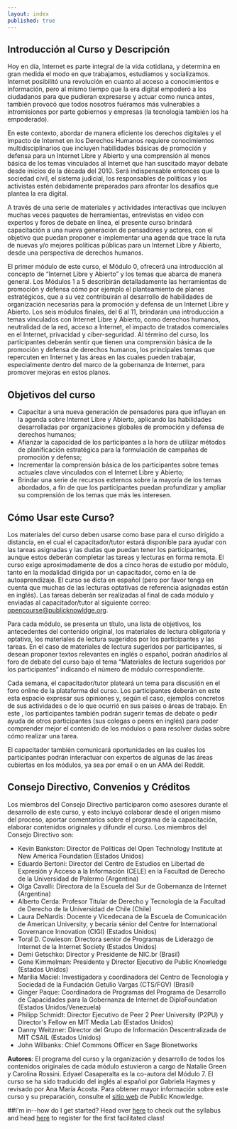 ```yaml
---
layout: index
published: true
---
```


## Introducción al Curso y Descripción

Hoy en día, Internet es parte integral de la vida cotidiana, y determina en gran medida el modo en que trabajamos, estudiamos y socializamos. Internet posibilitó una revolución en cuanto al acceso a conocimientos e información, pero al mismo tiempo que la era digital empoderó a los ciudadanos para que pudieran expresarse y actuar como nunca antes, también provocó que todos nosotros fuéramos más vulnerables a intromisiones por parte gobiernos y empresas (la tecnología también los ha empoderado). 

En este contexto, abordar de manera eficiente los derechos digitales y el impacto de Internet en los Derechos Humanos requiere conocimientos multidisciplinarios que incluyen habilidades básicas de promoción y defensa  para un Internet Libre y Abierto y una comprensión al menos básica de los temas vinculados al Internet que han suscitado mayor debate desde inicios de la década del 2010. Será indispensable entonces que la sociedad civil, el sistema judicial, los responsables de políticas y los activistas estén debidamente preparados para afrontar los desafíos que plantea la era digital.

A través de una serie de materiales y actividades interactivas que incluyen muchas veces paquetes de herramientas, entrevistas en video con expertos y foros de debate en línea, el presente curso brindará capacitación a una nueva generación de pensadores y actores, con el objetivo  que puedan proponer e implementar una agenda que trace la ruta de nuevas y/o mejores  políticas públicas  para un Internet Libre y Abierto, desde una perspectiva de derechos humanos. 

El primer módulo de este curso, el Módulo 0, ofrecerá una introducción al concepto de “Internet Libre y Abierto” y los temas que abarca de manera general. Los Módulos 1 a 5 describirán detalladamente las herramientas de promoción y defensa cómo por ejemplo el planteamiento de planes estratégicos, que a su vez contribuirán al desarrollo de habilidades de organización necesarias para la promoción y defensa de un Internet Libre y Abierto. Los seis módulos finales, del 6 al 11, brindarán una introducción a temas vinculados con Internet Libre y Abierto, como derechos humanos, neutralidad de la red, acceso a Internet, el impacto de tratados comerciales en el Internet, privacidad y ciber-seguridad. Al término del curso, los participantes deberán sentir que tienen una comprensión básica de la promoción y defensa de derechos humanos, los principales temas que repercuten en Internet y las áreas en las cuales pueden trabajar, especialmente dentro del marco de la gobernanza de Internet, para promover mejoras en estos planos.

		
## Objetivos del curso
<ul>

<li>Capacitar a una nueva generación de pensadores para que influyan en la agenda sobre Internet Libre y Abierto, aplicando las habilidades desarrolladas por organizaciones globales de promoción y defensa de  derechos humanos;
<li>Afianzar la capacidad de los participantes a la hora de utilizar métodos de planificación estratégica para la formulación de campañas de promoción y defensa;
<li>Incrementar la comprensión básica de los participantes sobre temas actuales clave vinculados con el Internet Libre y Abierto;
<li>Brindar una serie de recursos externos sobre la mayoría de los temas abordados, a fin de que los participantes puedan profundizar y ampliar su comprensión de los temas que más les interesen.
</ul>

## Cómo Usar este Curso?

Los materiales del curso deben usarse como base para el curso dirigido a distancia, en el cual el capacitador/tutor estará disponible para ayudar con las tareas asignadas y las dudas que puedan tener los participantes, aunque estos deberán completar las tareas y lecturas en forma remota. El curso exige aproximadamente de dos a cinco horas de estudio por módulo, tanto en la modalidad dirigida por un capacitador, como en la de autoaprendizaje. El curso se dicta en español (pero por favor tenga en cuenta que muchas de las lecturas optativas de referencia asignadas están en inglés). Las tareas deberán ser realizadas al final de cada módulo y enviadas al capacitador/tutor al siguiente correo: opencourse@publicknowldge.org. 

Para cada módulo, se presenta un título, una lista de objetivos, los antecedentes del contenido original, los materiales de lectura obligatoria y optativa, los materiales de lectura sugeridos por los participantes y las tareas. En el caso de materiales de lectura sugeridos por participantes, si desean proponer textos relevantes en inglés o español,  podrán añadirlos al foro de debate del curso bajo el tema “Materiales de lectura sugeridos por los participantes”  indicando el número de módulo correspondiente.

Cada semana, el capacitador/tutor plateará un tema para discusión en el foro online de la plataforma del curso. Los participantes deberán en este esta espacio expresar sus opiniones y, según el caso, ejemplos concretos de sus actividades o de lo que ocurrió en sus países o áreas de trabajo. En este , los participantes también podrán sugerir temas de debate o pedir ayuda de otros participantes (sus colegas o peers en inglés) para poder comprender mejor el contenido de los módulos o para  resolver dudas sobre cómo realizar una tarea. 

El capacitador también comunicará oportunidades en las cuales los participantes podrán interactuar con expertos de algunas de las áreas cubiertas en los módulos, ya sea por email o en un AMA del Reddit. 


## Consejo Directivo, Convenios y Créditos

Los miembros del Consejo Directivo participaron como asesores durante el desarrollo de este curso, y esto incluyó colaborar desde el origen mismo del proceso, aportar comentarios sobre el programa de la capacitación, elaborar contenidos originales y difundir el curso. Los miembros del Consejo Directivo son:
<ul><li>Kevin Bankston: Director de Políticas del Open Technology Institute at New America Foundation (Estados Unidos)
<li>Eduardo Bertoni: Director del Centro de Estudios en Libertad de Expresión y Acceso a la Información (CELE) en la Facultad de Derecho de la Universidad de Palermo (Argentina)
<li>Olga Cavalli: Directora de la Escuela del Sur de Gobernanza de Internet (Argentina)
<li>Alberto Cerda: Profesor Titular de Derecho y Tecnología de la Facultad de Derecho de la Universidad de Chile (Chile)
<li>Laura DeNardis: Docente y Vicedecana de la Escuela de Comunicación de American University, y becaria sénior del Centre for International Governance Innovation (CIGI) (Estados Unidos)
<li>Toral D. Cowieson: Directora senior de Programas de Liderazgo de Internet de la Internet Society (Estados Unidos)
<li>Demi Getschko: Director y Presidente de NIC.br (Brasil)
<li>Gene Kimmelman: Presidente y Director Ejecutivo de Public Knowledge (Estados Unidos)
<li>Marilia Maciel: Investigadora y coordinadora del Centro de Tecnología y Sociedad de la Fundación Getulio Vargas (CTS/FGV) (Brasil)
<li>Ginger Paque: Coordinadora de Programas del Programa de Desarrollo de Capacidades para la Gobernanza de Internet de DiploFoundation (Estados Unidos/Venezuela)
<li>Philipp Schmidt: Director Ejecutivo de Peer 2 Peer University (P2PU) y Director's Fellow en MIT Media Lab (Estados Unidos)
<li>Danny Weitzner: Director del Grupo de Información Descentralizada de MIT CSAIL (Estados Unidos)
<li>John Wilbanks: Chief Commons Officer en Sage Bionetworks
</ul>

<b>Autores</b>: El programa del curso y la organización y desarrollo  de todos los contenidos originales de cada módulo estuvieron a cargo de Natalie Green y Carolina Rossini. Edyael Casaperalta es la co-autora del Módulo 7. El curso se ha sido traducido del inglés al español por Gabriela Haymes y revisado por Ana María Acosta. Para obtener mayor información sobre este curso y su preparación, consulte el <a href="https://www.publicknowledge.org/open-internet-course/" target="_blank">sitio web</a> de Public Knowledge. 


##I'm in--how do I get started?
Head over [here]({{site.baseurl}}/modules/syllabus/syllabus) to check out the syllabus and head <a href="https://docs.google.com/forms/d/1QLFVX5WRsO4FBWanKno2xQAhcjpNLZ79AHsyuZR9Zxc/viewform?usp=send_form" target="_blank">here</a> to register for the first facilitated class!
